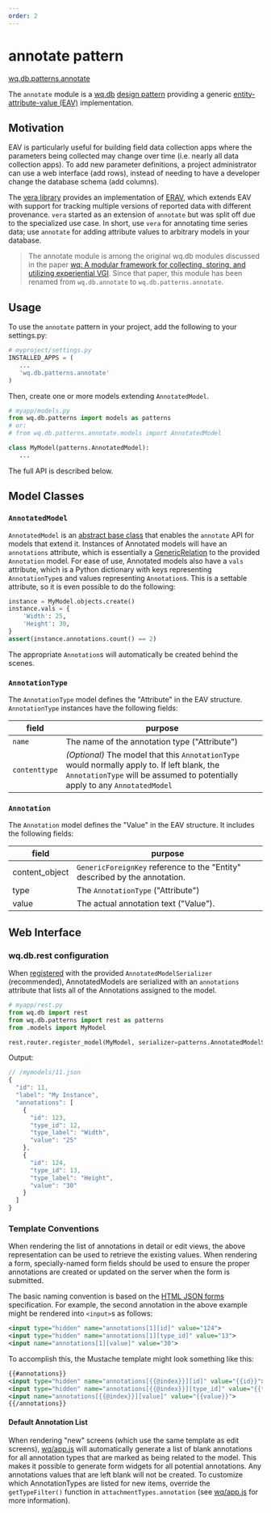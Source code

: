 ```yaml
---
order: 2
---
```


annotate pattern
================

[wq.db.patterns.annotate]

The `annotate` module is a [wq.db]&nbsp;[design pattern] providing a generic [entity-attribute-value (EAV)] implementation.

## Motivation

EAV is particularly useful for building field data collection apps where the parameters being collected may change over time (i.e. nearly all data collection apps). To add new parameter definitions, a project administrator can use a web interface (add rows), instead of needing to have a developer change the database schema (add columns).

The [vera library] provides an implementation of [ERAV], which extends EAV with support for tracking multiple versions of reported data with different provenance.  `vera` started as an extension of `annotate` but was split off due to the specialized use case.  In short, use `vera` for annotating time series data; use `annotate` for adding attribute values to arbitrary models in your database.

> The annotate module is among the original wq.db modules discussed in the paper [wq: A modular framework for collecting, storing, and utilizing experiential VGI](https://wq.io/research/framework).  Since that paper, this module has been renamed from `wq.db.annotate` to `wq.db.patterns.annotate`.

## Usage

To use the `annotate` pattern in your project, add the following to your settings.py:

```python
# myproject/settings.py
INSTALLED_APPS = (
   ...
   'wq.db.patterns.annotate'
)
```

Then, create one or more models extending `AnnotatedModel`.
```python
# myapp/models.py
from wq.db.patterns import models as patterns
# or:
# from wq.db.patterns.annotate.models import AnnotatedModel

class MyModel(patterns.AnnotatedModel):
   ...
```

The full API is described below.

## Model Classes

### `AnnotatedModel`
`AnnotatedModel` is an [abstract base class] that enables the `annotate` API for models that extend it.  Instances of Annotated models will have an `annotations` attribute, which is essentially a [GenericRelation] to the provided `Annotation` model.  For ease of use, Annotated models also have a `vals` attribute, which is a Python dictionary with keys representing `AnnotationType`s and values representing `Annotation`s.  This is a settable attribute, so it is even possible to do the following:

```python
instance = MyModel.objects.create()
instance.vals = {
    'Width': 25,
    'Height': 30,
}
assert(instance.annotations.count() == 2)
```
The appropriate `Annotation`s will automatically be created behind the scenes.

### `AnnotationType`

The `AnnotationType` model defines the "Attribute" in the EAV structure.  `AnnotationType` instances have the following fields:

field | purpose
------|---------
`name` | The name of the annotation type ("Attribute")
`contenttype` | *(Optional)* The model that this `AnnotationType` would normally apply to.  If left blank, the `AnnotationType` will be assumed to potentially apply to any `AnnotatedModel`

### `Annotation`

The `Annotation` model defines the "Value" in the EAV structure. It includes the following fields:

field | purpose
------|---------
content_object | `GenericForeignKey` reference to the "Entity" described by the annotation. 
type | The `AnnotationType` ("Attribute")
value | The actual annotation text ("Value").

## Web Interface

### wq.db.rest configuration
When [registered] with the provided `AnnotatedModelSerializer` (recommended), AnnotatedModels are serialized with an `annotations` attribute that lists all of the Annotations assigned to the model.

```python
# myapp/rest.py
from wq.db import rest
from wq.db.patterns import rest as patterns
from .models import MyModel

rest.router.register_model(MyModel, serializer=patterns.AnnotatedModelSerializer)
```

Output:

```javascript
// /mymodels/11.json
{
  "id": 11,
  "label": "My Instance",
  "annotations": [
    {
      "id": 123, 
      "type_id": 12,
      "type_label": "Width",
      "value": "25"
    },
    {
      "id": 124, 
      "type_id": 13,
      "type_label": "Height",
      "value": "30"
    }
  ]
}
```

### Template Conventions

When rendering the list of annotations in detail or edit views, the above representation can be used to retrieve the existing values.  When rendering a form, specially-named form fields should be used to ensure the proper annotations are created or updated on the server when the form is submitted.

The basic naming convention is based on the [HTML JSON forms] specification.  For example, the second annotation in the above example might be rendered into `<input>`s as follows:

```xml
<input type="hidden" name="annotations[1][id]" value="124">
<input type="hidden" name="annotations[1][type_id]" value="13">
<input name="annotations[1][value]" value="30">
```

To accomplish this, the Mustache template might look something like this:
```xml
{{#annotations}}
<input type="hidden" name="annotations[{{@index}}][id]" value="{{id}}">
<input type="hidden" name="annotations[{{@index}}][type_id]" value="{{type_id}}">
<input name="annotations[{{@index}}][value]" value="{{value}}">
{{/annotations}}
```

#### Default Annotation List

When rendering "new" screens (which use the same template as edit screens), [wq/app.js] will automatically generate a list of blank annotations for all annotation types that are marked as being related to the model.  This makes it possible to generate form widgets for all potential annotations.  Any annotations values that are left blank will not be created.  To customize which AnnotationTypes are listed for new items, override the `getTypeFilter()` function in `attachmentTypes.annotation` (see [wq/app.js] for more information).

[wq.db.patterns.annotate]: https://github.com/wq/wq.db/blob/master/patterns/annotate
[wq.db]: https://wq.io/wq.db
[design pattern]: https://wq.io/docs/about-patterns
[Entity-Attribute-Value (EAV)]: https://wq.io/docs/eav-vs-relational
[vera library]: https://wq.io/vera
[ERAV]: https://wq.io/docs/erav
[REST API]: https://wq.io/docs/about-rest
[chart]: https://wq.io/docs/chart
[search]: https://wq.io/docs/search
[abstract base class]: https://docs.djangoproject.com/en/1.7/topics/db/models/#abstract-base-classes
[NaturalKeyModel]: https://wq.io/docs/natural-key
[natural key]: https://wq.io/docs/natural-key
[ModelManager]: https://docs.djangoproject.com/en/1.7/topics/db/managers/
[GenericRelation]: https://docs.djangoproject.com/en/1.7/ref/contrib/contenttypes/#django.contrib.contenttypes.fields.GenericRelation
[wq/app.js]: https://wq.io/docs/app-js
[registered]: https://wq.io/docs/router
[HTML JSON forms]: http://www.w3.org/TR/html-json-forms/
